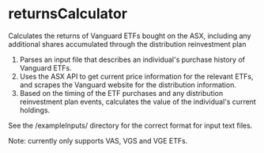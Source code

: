 # returnsCalculator
Calculates the returns of Vanguard ETFs bought on the ASX, including any additional shares accumulated through the distribution reinvestment plan

1. Parses an input file that describes an individual's purchase history of Vanguard ETFs.
2. Uses the ASX API to get current price information for the relevant ETFs, and scrapes the Vanguard website for the distribution information.
3. Based on the timing of the ETF purchases and any distribution reinvestment plan events, calculates the value of the individual's current holdings.

See the /exampleInputs/ directory for the correct format for input text files.

Note: currently only supports VAS, VGS and VGE ETFs.

